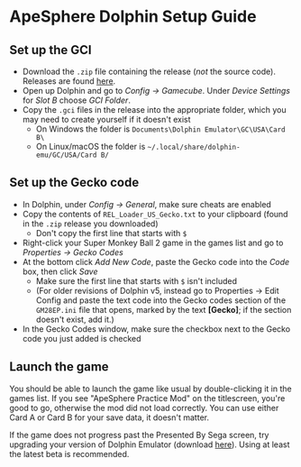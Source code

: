 # ApeSphere Dolphin Setup Guide

## Set up the GCI

* Download the `.zip` file containing the release (_not_ the source code). Releases are found [here](https://github.com/complexplane/apesphere/releases).
* Open up Dolphin and go to _Config -> Gamecube_. Under _Device Settings_ for _Slot B_ choose _GCI Folder_.
* Copy the `.gci` files in the release into the appropriate folder, which you may need to create yourself if it doesn't exist
  * On Windows the folder is `Documents\Dolphin Emulator\GC\USA\Card B\`
  * On Linux/macOS the folder is `~/.local/share/dolphin-emu/GC/USA/Card B/`

## Set up the Gecko code

* In Dolphin, under _Config -> General_, make sure cheats are enabled
* Copy the contents of `REL_Loader_US_Gecko.txt` to your clipboard (found in the `.zip` release you downloaded)
  * Don't copy the first line that starts with `$`
* Right-click your Super Monkey Ball 2 game in the games list and go to _Properties -> Gecko Codes_
* At the bottom click _Add New Code_, paste the Gecko code into the _Code_ box, then click _Save_
  * Make sure the first line that starts with `$` isn't included
  * (For older revisions of Dolphin v5, instead go to Properties -> Edit Config and paste the text code into the Gecko codes section of the `GM28EP.ini` file that opens, marked by the text **[Gecko]**; if the section doesn't exist, add it.)
* In the Gecko Codes window, make sure the checkbox next to the Gecko code you just added is checked

## Launch the game

You should be able to launch the game like usual by double-clicking it in the games list. If you see "ApeSphere Practice Mod" on the titlescreen, you're good to go, otherwise the mod did not load correctly. You can use either Card A or Card B for your save data, it doesn't matter.

If the game does not progress past the Presented By Sega screen, try upgrading your version of Dolphin Emulator (download [here](https://dolphin-emu.org/download/)). Using at least the latest beta is recommended.
